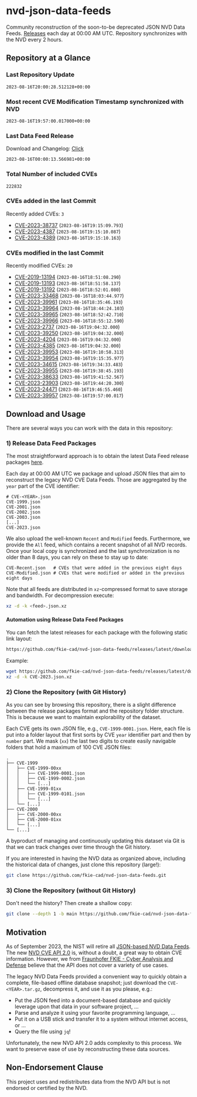 # nvd-json-data-feeds

Community reconstruction of the soon-to-be deprecated JSON NVD Data Feeds. 
[Releases](https://github.com/fkie-cad/nvd-json-data-feeds/releases/latest) each day at 00:00 AM UTC.
Repository synchronizes with the NVD every 2 hours.

## Repository at a Glance

### Last Repository Update

```plain
2023-08-16T20:00:28.512128+00:00
```

### Most recent CVE Modification Timestamp synchronized with NVD

```plain
2023-08-16T19:57:00.017000+00:00
```

### Last Data Feed Release

Download and Changelog: [Click](https://github.com/fkie-cad/nvd-json-data-feeds/releases/latest)

```plain
2023-08-16T00:00:13.566981+00:00
```

### Total Number of included CVEs

```plain
222832
```

### CVEs added in the last Commit

Recently added CVEs: `3`

* [CVE-2023-38737](CVE-2023/CVE-2023-387xx/CVE-2023-38737.json) (`2023-08-16T19:15:09.793`)
* [CVE-2023-4387](CVE-2023/CVE-2023-43xx/CVE-2023-4387.json) (`2023-08-16T19:15:10.087`)
* [CVE-2023-4389](CVE-2023/CVE-2023-43xx/CVE-2023-4389.json) (`2023-08-16T19:15:10.163`)


### CVEs modified in the last Commit

Recently modified CVEs: `20`

* [CVE-2019-13194](CVE-2019/CVE-2019-131xx/CVE-2019-13194.json) (`2023-08-16T18:51:08.290`)
* [CVE-2019-13193](CVE-2019/CVE-2019-131xx/CVE-2019-13193.json) (`2023-08-16T18:51:58.137`)
* [CVE-2019-13192](CVE-2019/CVE-2019-131xx/CVE-2019-13192.json) (`2023-08-16T18:52:01.080`)
* [CVE-2023-33468](CVE-2023/CVE-2023-334xx/CVE-2023-33468.json) (`2023-08-16T18:03:44.977`)
* [CVE-2023-39961](CVE-2023/CVE-2023-399xx/CVE-2023-39961.json) (`2023-08-16T18:35:46.193`)
* [CVE-2023-39964](CVE-2023/CVE-2023-399xx/CVE-2023-39964.json) (`2023-08-16T18:44:24.103`)
* [CVE-2023-39965](CVE-2023/CVE-2023-399xx/CVE-2023-39965.json) (`2023-08-16T18:52:42.710`)
* [CVE-2023-39966](CVE-2023/CVE-2023-399xx/CVE-2023-39966.json) (`2023-08-16T18:55:12.590`)
* [CVE-2023-2737](CVE-2023/CVE-2023-27xx/CVE-2023-2737.json) (`2023-08-16T19:04:32.000`)
* [CVE-2023-39250](CVE-2023/CVE-2023-392xx/CVE-2023-39250.json) (`2023-08-16T19:04:32.000`)
* [CVE-2023-4204](CVE-2023/CVE-2023-42xx/CVE-2023-4204.json) (`2023-08-16T19:04:32.000`)
* [CVE-2023-4385](CVE-2023/CVE-2023-43xx/CVE-2023-4385.json) (`2023-08-16T19:04:32.000`)
* [CVE-2023-39953](CVE-2023/CVE-2023-399xx/CVE-2023-39953.json) (`2023-08-16T19:10:58.313`)
* [CVE-2023-39954](CVE-2023/CVE-2023-399xx/CVE-2023-39954.json) (`2023-08-16T19:15:35.977`)
* [CVE-2023-34615](CVE-2023/CVE-2023-346xx/CVE-2023-34615.json) (`2023-08-16T19:34:33.483`)
* [CVE-2023-39955](CVE-2023/CVE-2023-399xx/CVE-2023-39955.json) (`2023-08-16T19:38:45.193`)
* [CVE-2023-38633](CVE-2023/CVE-2023-386xx/CVE-2023-38633.json) (`2023-08-16T19:41:52.567`)
* [CVE-2023-23903](CVE-2023/CVE-2023-239xx/CVE-2023-23903.json) (`2023-08-16T19:44:20.300`)
* [CVE-2023-24471](CVE-2023/CVE-2023-244xx/CVE-2023-24471.json) (`2023-08-16T19:46:55.460`)
* [CVE-2023-39957](CVE-2023/CVE-2023-399xx/CVE-2023-39957.json) (`2023-08-16T19:57:00.017`)


## Download and Usage

There are several ways you can work with the data in this repository:

### 1) Release Data Feed Packages

The most straightforward approach is to obtain the latest Data Feed release packages [here](https://github.com/fkie-cad/nvd-json-data-feeds/releases/latest).

Each day at 00:00 AM UTC we package and upload JSON files that aim to reconstruct the legacy NVD CVE Data Feeds.
Those are aggregated by the `year` part of the CVE identifier:

```
# CVE-<YEAR>.json
CVE-1999.json
CVE-2001.json
CVE-2002.json
CVE-2003.json
[...]
CVE-2023.json
```

We also upload the well-known `Recent` and `Modified` feeds.
Furthermore, we provide the `All` feed, which contains a recent snapshot of all NVD records.
Once your local copy is synchronized and the last synchronization is no older than 8 days, you can rely on these to stay up to date:

```plain
CVE-Recent.json   # CVEs that were added in the previous eight days
CVE-Modified.json # CVEs that were modified or added in the previous eight days
```

Note that all feeds are distributed in `xz`-compressed format to save storage and bandwidth.
For decompression execute:

```sh
xz -d -k <feed>.json.xz
```


#### Automation using Release Data Feed Packages

You can fetch the latest releases for each package with the following static link layout:

```sh
https://github.com/fkie-cad/nvd-json-data-feeds/releases/latest/download/CVE-<YEAR>.json.xz
```

Example:

```sh
wget https://github.com/fkie-cad/nvd-json-data-feeds/releases/latest/download/CVE-2023.json.xz
xz -d -k CVE-2023.json.xz
```

### 2) Clone the Repository (with Git History)

As you can see by browsing this repository, there is a slight difference between the release packages format and the repository folder structure.
This is because we want to maintain explorability of the dataset.

Each CVE gets its own JSON file, e.g., `CVE-1999-0001.json`.
Here, each file is put into a folder layout that first sorts by CVE `year` identifier part and then by `number` part.
We mask (`xx`) the last two digits to create easily navigable folders that hold a maximum of 100 CVE JSON files:

```plain
.
├── CVE-1999
│   ├── CVE-1999-00xx
│   │   ├── CVE-1999-0001.json
│   │   ├── CVE-1999-0002.json
│   │   └── [...]
│   ├── CVE-1999-01xx
│   │   ├── CVE-1999-0101.json
│   │   └── [...]
│   └── [...]
├── CVE-2000
│   ├── CVE-2000-00xx
│   ├── CVE-2000-01xx
│   └── [...]
└── [...]
```

A byproduct of managing and continuously updating this dataset via Git is that we can track changes over time through the Git history.

If you are interested in having the NVD data as organized above, including the historical data of changes, just clone this repository (large!):

```sh
git clone https://github.com/fkie-cad/nvd-json-data-feeds.git
```

### 3) Clone the Repository (without Git History)

Don't need the history? Then create a shallow copy:

```sh
git clone --depth 1 -b main https://github.com/fkie-cad/nvd-json-data-feeds.git
```

## Motivation

As of September 2023, the NIST will retire all [JSON-based NVD Data Feeds](https://nvd.nist.gov/vuln/data-feeds#divRetirementBanner-1).
The new [NVD CVE API 2.0](https://nvd.nist.gov/developers/vulnerabilities) is, without a doubt, a great way to obtain CVE information.
However, we from [Fraunhofer FKIE - Cyber Analysis and Defense](https://www.fkie.fraunhofer.de/en/departments/cad.html) believe that the API does not cover a variety of use cases.

The legacy NVD Data Feeds provided a convenient way to quickly obtain a complete, file-based offline database snapshot; just download the `CVE-<YEAR>.tar.gz`, decompress it, and use it as you please, e.g.:

* Put the JSON feed into a document-based database and quickly leverage upon that data in your software project, ...
* Parse and analyze it using your favorite programming language, ...
* Put it on a USB stick and transfer it to a system without internet access, or ...
* Query the file using `jq`!

Unfortunately, the new NVD API 2.0 adds complexity to this process.
We want to preserve ease of use by reconstructing these data sources.

## Non-Endorsement Clause

This project uses and redistributes data from the NVD API but is not endorsed or certified by the NVD.